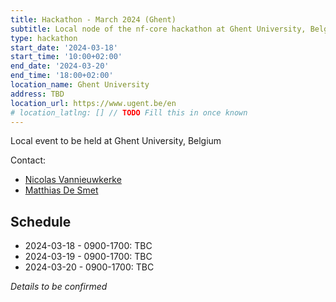```yaml
---
title: Hackathon - March 2024 (Ghent)
subtitle: Local node of the nf-core hackathon at Ghent University, Belgium.
type: hackathon
start_date: '2024-03-18'
start_time: '10:00+02:00'
end_date: '2024-03-20'
end_time: '18:00+02:00'
location_name: Ghent University
address: TBD
location_url: https://www.ugent.be/en
# location_latlng: [] // TODO Fill this in once known
---
```


Local event to be held at Ghent University, Belgium

Contact:

- [<i class="fab fa-slack"></i> Nicolas Vannieuwkerke](https://nfcore.slack.com/team/U03CKGEU3LZ)
- [<i class="fab fa-slack"></i> Matthias De Smet](https://nfcore.slack.com/team/U039DEJ1RJS)

## Schedule

- 2024-03-18 - 0900-1700: TBC
- 2024-03-19 - 0900-1700: TBC
- 2024-03-20 - 0900-1700: TBC

_Details to be confirmed_
